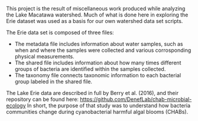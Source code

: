 This project is the result of miscellaneous work produced while analyzing the Lake Macatawa watershed.
Much of what is done here in exploring the Erie dataset was used as a basis for our own watershed data set scripts.

The Erie data set is composed of three files:
- The metadata file includes information about water samples, such as when and where the samples were collected and various corrosponding physical measurements.
- The shared file includes information about how many times different groups of bacteria are identified within the samples collected.
- The taxonomy file connects taxonomic information to each bacterial group labeled in the shared file.

The Lake Erie data are described in full by Berry et al. (2016), and their repository can be found here: https://github.com/DenefLab/chab-microbial-ecology
In short, the purpose of that study was to understand how bacteria communities change during cyanobacterial harmful algal blooms (CHABs).

